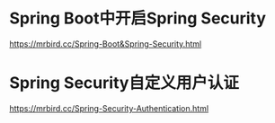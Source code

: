 # Spring Boot中开启Spring Security

https://mrbird.cc/Spring-Boot&Spring-Security.html



# Spring Security自定义用户认证
https://mrbird.cc/Spring-Security-Authentication.html